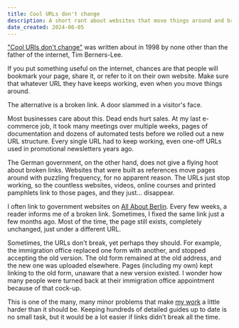 ```yaml
---
title: Cool URLs don't change
description: A short rant about websites that move things around and break URLs.
date_created: 2024-06-05
---
```


["Cool URIs don't change"](https://www.w3.org/Provider/Style/URI) was written about in 1998 by none other than the father of the internet, Tim Berners-Lee.

If you put something useful on the internet, chances are that people will bookmark your page, share it, or refer to it on their own website. Make sure that whatever URL they have keeps working, even when you move things around.

The alternative is a broken link. A door slammed in a visitor's face.

Most businesses care about this. Dead ends hurt sales. At my last e-commerce job, it took many meetings over multiple weeks, pages of documentation and dozens of automated tests before we rolled out a new URL structure. Every single URL had to keep working, even one-off URLs used in promotional newsletters years ago.

The German government, on the other hand, does not give a flying hoot about broken links. Websites that were built as references move pages around with puzzling frequency, for no apparent reason. The URLs just stop working, so the countless websites, videos, online courses and printed pamphlets link to those pages, and they just... disappear.

I often link to government websites on [All About Berlin](https://allaboutberlin.com). Every few weeks, a reader informs me of a broken link. Sometimes, I fixed the same link just a few months ago. Most of the time, the page still exists, completely unchanged, just under a different URL.

Sometimes, the URLs don't break, yet perhaps they should. For example, the immigration office replaced one form with another, and stopped accepting the old version. The old form remained at the old address, and the new one was uploaded elsewhere. Pages (including my own) kept linking to the old form, unaware that a new version existed. I wonder how many people were turned back at their immigration office appointment because of that cock-up.

This is one of the many, many minor problems that make [my work](/projects/all-about-berlin) a little harder than it should be. Keeping hundreds of detailed guides up to date is no small task, but it would be a lot easier if links didn't break all the time.